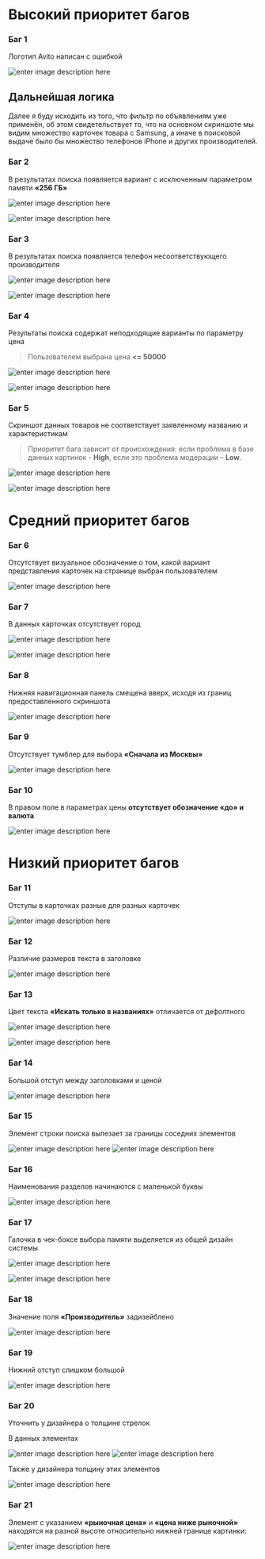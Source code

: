 ﻿

# Высокий приоритет багов

### Баг 1
Логотип Avito  написан с ошибкой

![enter image description here](https://i.imgur.com/GQiZjf3.png)

## Дальнейшая логика
Далее я буду исходить из того, что фильтр по объявлениям уже    применён, об этом свидетельствует то, что на основном скриншоте мы    видим множество карточек товара с Samsung, а иначе в поисковой выдаче    было бы множество телефонов iPhone  и других производителей.

### Баг 2
В результатах поиска появляется вариант с исключенным параметром памяти **«256 ГБ»**

![enter image description here](https://i.imgur.com/23RKycT.png)

![enter image description here](https://i.imgur.com/jIOkCun.png)

  

### Баг 3
В результатах поиска появляется телефон несоответствующего производителя

![enter image description here](https://i.imgur.com/YovNLF2.png)

![enter image description here](https://i.imgur.com/g5zgPZw.png)

### Баг 4
Результаты поиска содержат неподходящие варианты по параметру цена 

> Пользователем выбрана цена **<= 50000**

![enter image description here](https://i.imgur.com/Rk4xvSl.png)

![enter image description here](https://i.imgur.com/XzaZnr0.png)

### Баг 5

Скриншот данных товаров не соответствует заявленному названию и характеристикам

> Приоритет бага зависит от происхождения: если проблема в базе данных
> картинок -  **High**, если это проблема модерации –  **Low**.

![enter image description here](https://i.imgur.com/0VuYgCr.png)

![enter image description here](https://i.imgur.com/YJBVMGH.png)

  

# Средний приоритет багов

### Баг 6
Отсутствует визуальное обозначение о том, какой вариант представления карточек на странице выбран пользователем

![enter image description here](https://i.imgur.com/vOXKQOR.png)

### Баг 7
В данных карточках отсутствует город
  
![enter image description here](https://i.imgur.com/MLWM6a6.png)

![enter image description here](https://i.imgur.com/JndPhVm.png)

### Баг 8
Нижняя навигационная панель смещена вверх, исходя из границ предоставленного скриншота

![enter image description here](https://i.imgur.com/YUFfZSd.png)

### Баг 9
Отсутствует тумблер для выбора **«Сначала из Москвы»**

![enter image description here](https://i.imgur.com/F6ywu3r.png)


### Баг 10
В правом поле в параметрах цены **отсутствует обозначение «до» и валюта**

![enter image description here](https://i.imgur.com/ultpt0Y.png)

# Низкий приоритет багов

### Баг 11
Отступы в карточках разные для разных карточек

![enter image description here](https://i.imgur.com/2YWqKWn.png)

### Баг 12
Различие размеров текста в заголовке

![enter image description here](https://i.imgur.com/qSRz9tJ.png)

### Баг 13
Цвет текста **«Искать только в названиях»** отличается от дефолтного

![enter image description here](https://i.imgur.com/kJFBVVt.png)

![enter image description here](https://i.imgur.com/6pDoFUG.png)

### Баг 14
Большой отступ между заголовками и ценой

![enter image description here](https://i.imgur.com/TX5GDhP.png)

### Баг 15
Элемент строки поиска вылезает за границы соседних элементов

![enter image description here](https://i.imgur.com/IeUrci8.png)
![enter image description here](https://i.imgur.com/UbDCvLK.png)

### Баг 16
Наименования разделов начинаются с маленькой буквы

![enter image description here](https://i.imgur.com/Sn76y2T.png)

### Баг 17
Галочка в чек-боксе выбора памяти выделяется из общей дизайн системы

![enter image description here](https://i.imgur.com/MS2yQG4.png)

![enter image description here](https://i.imgur.com/hjwvdqH.png)

### Баг 18
Значение поля **«Производитель»** задизейблено

![enter image description here](https://i.imgur.com/g5zgPZw.png)

### Баг  19
Нижний отступ слишком большой

![enter image description here](https://i.imgur.com/Ct5NeZA.png)

### Баг 20
Уточнить у дизайнера о толщине стрелок

В данных элементах

![enter image description here](https://i.imgur.com/79HV8PA.png)
![enter image description here](https://i.imgur.com/08SMmeh.png)

Также у дизайнера толщину этих элементов

![enter image description here](https://i.imgur.com/vOXKQOR.png)

### Баг 21
Элемент с указанием **«рыночная цена»** и **«цена ниже рыночной»** находятся на разной высоте относительно нижней границе картинки:

![enter image description here](https://i.imgur.com/Fl6nfPq.png)
